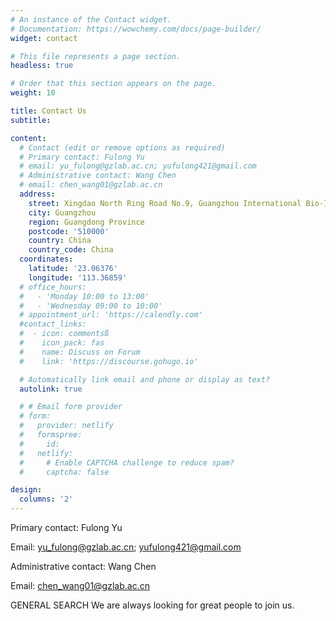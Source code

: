 ```yaml
---
# An instance of the Contact widget.
# Documentation: https://wowchemy.com/docs/page-builder/
widget: contact

# This file represents a page section.
headless: true

# Order that this section appears on the page.
weight: 10

title: Contact Us
subtitle: 

content:
  # Contact (edit or remove options as required)
  # Primary contact: Fulong Yu
  # email: yu_fulong@gzlab.ac.cn; yufulong421@gmail.com
  # Administrative contact: Wang Chen
  # email: chen_wang01@gzlab.ac.cn
  address:
    street: Xingdao North Ring Road No.9, Guangzhou International Bio-Island, Haizhu District
    city: Guangzhou
    region: Guangdong Province
    postcode: '510000'
    country: China
    country_code: China
  coordinates:
    latitude: '23.06376'
    longitude: '113.36859'
  # office_hours:
  #   - 'Monday 10:00 to 13:00'
  #   - 'Wednesday 09:00 to 10:00'
  # appointment_url: 'https://calendly.com'
  #contact_links:
  #  - icon: commentsß
  #    icon_pack: fas
  #    name: Discuss on Forum
  #    link: 'https://discourse.gohugo.io'

  # Automatically link email and phone or display as text?
  autolink: true

  # # Email form provider
  # form:
  #   provider: netlify
  #   formspree:
  #     id:
  #   netlify:
  #     # Enable CAPTCHA challenge to reduce spam?
  #     captcha: false

design:
  columns: '2'
---
```

<!---
# Lorem ipsum dolor sit amet, consectetur adipiscing elit. Integer tempus augue non tempor egestas. Proin nisl nunc, dignissim in accumsan dapibus, auctor ullamcorper neque. Quisque at elit felis. Vestibulum ante ipsum primis in faucibus orci luctus et ultrices posuere cubilia curae; Aenean eget elementum odio. Cras interdum eget risus sit amet aliquet. In volutpat, nisl ut fringilla dignissim, arcu nisl suscipit ante, at accumsan sapien nisl eu eros.
--->

Primary contact: Fulong Yu

Email: yu_fulong@gzlab.ac.cn; yufulong421@gmail.com

Administrative contact: Wang Chen

Email: chen_wang01@gzlab.ac.cn

GENERAL SEARCH
We are always looking for great people to join us. 

